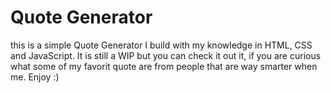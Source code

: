 # Quote Generator
this is a simple Quote Generator I build with my knowledge in HTML, CSS and JavaScript.
It is still a WIP but you can check it out it, if you are curious what some of my favorit quote are from people that are way smarter when me.
Enjoy :)
